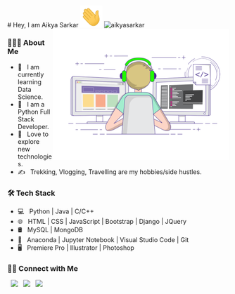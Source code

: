 <div>
<div style="text-align:left">
# Hey, I am Aikya Sarkar <img src="https://raw.githubusercontent.com/ABSphreak/ABSphreak/master/gifs/Hi.gif" width="50px">
<img src="https://komarev.com/ghpvc/?username=aikyasarkar" alt="aikyasarkar" /></div>
<div style="text-align:right">
<img align="right" alt="GIF" src="https://raw.githubusercontent.com/devSouvik/devSouvik/master/gif3.gif" width="400"/></div></div>

<h3> 👨🏻‍💻 About Me </h3>

- 🔭 &nbsp; I am currently learning Data Science.
- 💼 &nbsp; I am a Python Full Stack Developer.
- 🤔 &nbsp; Love to explore new technologies.
- ✍️ &nbsp; Trekking, Vlogging, Travelling are my hobbies/side hustles.

<h3>🛠 Tech Stack</h3>

- 💻 &nbsp; Python | Java | C/C++  
- 🌐 &nbsp; HTML | CSS | JavaScript | Bootstrap | Django | JQuery
- 🛢 &nbsp; MySQL | MongoDB
- 🔧 &nbsp; Anaconda | Jupyter Notebook | Visual Studio Code | Git
- 🖥 &nbsp; Premiere Pro | Illustrator | Photoshop

<h3>🤝🏻 Connect with Me</h3>

<p>
&nbsp; <a href="https://www.instagram.com/aikyasarkar/" target="_blank" rel="noopener noreferrer"><img src="https://img.icons8.com/plasticine/100/000000/instagram-new.png" width="50" /></a>
&nbsp; <a href="https://www.linkedin.com/in/aikyasarkar/" target="_blank" rel="noopener noreferrer"><img src="https://img.icons8.com/plasticine/100/000000/linkedin.png" width="50" /></a>
&nbsp; <a href="mailto:aikyasarkar10@gmail.com" target="_blank" rel="noopener noreferrer"><img src="https://img.icons8.com/plasticine/100/000000/gmail.png"  width="50" /></a>
</p>

